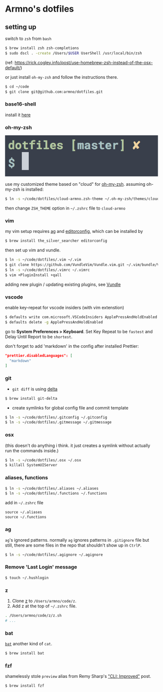 # Armno's dotfiles

## setting up

switch to `zsh` from `bash`

```sh
$ brew install zsh zsh-completions
$ sudo dscl . -create /Users/$USER UserShell /usr/local/bin/zsh
```

(ref: https://rick.cogley.info/post/use-homebrew-zsh-instead-of-the-osx-default/)

or just install `oh-my-zsh` and follow the instructions there.

```sh
$ cd ~/code
$ git clone git@github.com:armno/dotfiles.git
```

### base16-shell

install it [here](https://github.com/chriskempson/base16-shell)

### oh-my-zsh

![modified cloud theme](screenshot.png)

use my customized theme based on "cloud" for [oh-my-zsh](http://ohmyz.sh/). assuming oh-my-zsh is installed:

```sh
$ ln -s ~/code/dotfiles/cloud-armno.zsh-theme ~/.oh-my-zsh/themes/cloud-armno.zsh-theme
```

then change `ZSH_THEME` option in `~/.zshrc` file to `cloud-armno`

### vim

my vim setup requires [ag](https://github.com/ggreer/the_silver_searcher)
and [editorconfig](http://editorconfig.org), which can be installed by

```sh
$ brew install the_silver_searcher editorconfig
```

then set up vim and vundle.

```sh
$ ln -s ~/code/dotfiles/.vim ~/.vim
$ git clone https://github.com/VundleVim/Vundle.vim.git ~/.vim/bundle/Vundle.vim
$ ln -s ~/code/dotfiles/.vimrc ~/.vimrc
$ vim +PluginInstall +qall
```

adding new plugin / updating existing plugins, see [Vundle](https://github.com/gmarik/Vundle.vim)

### vscode

enable key-repeat for vscode insiders (with vim extenstion)

```sh
$ defaults write com.microsoft.VSCodeInsiders ApplePressAndHoldEnabled -bool false
$ defaults delete -g ApplePressAndHoldEnabled
```

go to **System Preferences > Keyboard**. Set Key Repeat to be `fastest` and Delay Until Report to be `shortest`.

don't forget to add 'markdown' in the config after installed Prettier: 
```json
"prettier.disabledLanguages": [
  "markdown"
]
```

### git

- `git diff` is using [delta](https://dandavison.github.io/delta/)

```sh
$ brew install git-delta
```

- create symlinks for global config file and commit template

```sh
$ ln -s ~/code/dotfiles/.gitconfig ~/.gitconfig
$ ln -s ~/code/dotfiles/.gitmessage ~/.gitmessage
```

### osx

(this doesn't do anything i think. it just creates a symlink without actually run the commands inside.)

```sh
$ ln -s ~/code/dotfiles/.osx ~/.osx
$ killall SystemUIServer
```

### aliases, functions

```sh
$ ln -s ~/code/dotfiles/.aliases ~/.aliases
$ ln -s ~/code/dotfiles/.functions ~/.functions
```

add in `~/.zshrc` file

```
source ~/.aliases
source ~/.functions
```

### ag

`ag`'s ignored patterns. normally `ag` ignores patterns in `.gitignore` file but still, there are some files in the repo that shouldn't show up in `CtrlP`.

```sh
$ ln -s ~/code/dotfiles/.agignore ~/.agignore
```

### Remove 'Last Login' message

```sh
$ touch ~/.hushlogin
```

### z

1. Clone [z](https://github.com/rupa/z) to `/Users/armno/code/z`.
2. Add z at the top of `~/.zshrc` file.

```bash
. /Users/armno/code/z/z.sh
# ...
```

### bat

[`bat`](https://github.com/sharkdp/bat) another kind of `cat`.

```sh
$ brew install bat
```

### fzf

shamelessly stole `preview` alias from Remy Sharp's ["CLI: Improved"](https://remysharp.com/2018/08/23/cli-improved) post.

```sh
$ brew install fzf
```
